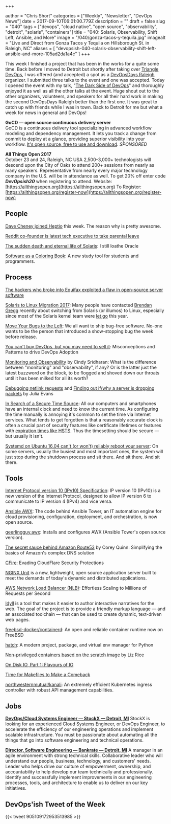 +++

author = "Chris Short"
categories = ["Weekly", "Newsletter", "DevOps News"]
date = 2017-09-10T06:01:00.779Z
description = ""
draft = false
slug = "040"
tags = ["devops", "cloud native", "open source", "observability", "detroit", "solaris", "containers"]
title = "040: Solaris, Observability, Shift Left, Ansible, and More"
image = "/040/gonza-tacos-y-tequila.jpg"
imagealt = "Live and Direct from Gonza Tacos y Tequila on Hillsborough St. in Raleigh, NC"
aliases = [
    "devopsish-040-solaris-observability-shift-left-ansible-and-more-105ad2da1a4c"
]
+++

This week I finished a project that has been in the works for a quite some time. Back before I moved to Detroit but shortly after taking over [Triangle DevOps](https://tridevops.com/), I was offered (and accepted) a spot as a [DevOpsDays Raleigh](https://www.devopsdays.org/events/2017-raleigh/welcome/) organizer. I submitted three talks to the event and one was accepted. Today I opened the event with my talk, "[The Dark Side of DevOps](https://speakerdeck.com/chrisshort/the-dark-side-of-devops)" and thoroughly enjoyed it as well as all the other talks at the event. Huge shout out to the other organizers, volunteers, and speakers for all their hard work in making the second DevOpsDays Raleigh better than the first one. It was great to catch up with friends while I was in town. Back to Detroit for me but what a week for news in general and DevOps!

**GoCD — open source continuous delivery server**  
GoCD is a continuous delivery tool specializing in advanced workflow modeling and dependency management. It lets you track a change from commit to deploy at a glance, providing superior visibility into your workflow. [It's open source, free to use and download](https://www.gocd.org/?utm_campaign=devops_newsletter&utm_medium=email&utm_source=devopsish&utm_content=go_website&utm_term=). *SPONSORED*

**All Things Open 2017**  
October 23 and 24, Raleigh, NC USA
2,500–3,000+ technologists will descend upon the City of Oaks to attend 200+ sessions from nearly as many speakers. Representative from nearly every major technology company in the U.S. will be in attendance as well.
To get 20% off enter code ***DevOpsish20*** when registering to attend.
Website: [https://allthingsopen.org](https://allthingsopen.org)
To Register: [https://allthingsopen.org/register-now](https://allthingsopen.org/register-now)


## People

[Dave Cheney joined Heptio](https://dave.cheney.net/2017/09/06/why-i-joined-heptio) this week. The reason why is pretty awesome.

[Reddit co-founder is latest tech executive to take parental leave](https://www.washingtonpost.com/news/the-switch/wp/2017/09/05/reddit-co-founder-is-latest-tech-executive-to-make-a-public-stand-for-parental-leave/?utm_term=.c0fa18095e75)

[The sudden death and eternal life of Solaris](http://dtrace.org/blogs/bmc/2017/09/04/the-sudden-death-and-eternal-life-of-solaris/): I still loathe Oracle

[Software as a Coloring Book](https://www.coderscoloringbook.com/): A new study tool for students and programmers.

## Process

[The hackers who broke into Equifax exploited a flaw in open-source server software](https://qz.com/1073221/the-hackers-who-broke-into-equifax-exploited-a-nine-year-old-security-flaw/)

[Solaris to Linux Migration 2017](http://www.brendangregg.com/blog/2017-09-05/solaris-to-linux-2017.html): Many people have contacted [Brendan Gregg](http://www.brendangregg.com/blog/index.html) recently about switching from Solaris (or illumos) to Linux, especially since most of the Solaris kernel team were [let go](https://www.theregister.co.uk/2017/09/04/oracle_layoffs_solaris_sparc_teams/) this year.

[Move Your Bugs to the Left](http://samwho.co.uk/blog/2017/09/06/move-your-bugs-to-the-left/): We all want to ship bug-free software. No-one wants to be the person that introduced a show-stopping bug the week before release.

[You can't buy DevOps, but you may need to sell it](https://www.gocd.org/2017/09/05/misconceptions-patterns-devops-adoption.html): Misconceptions and Patterns to drive DevOps Adoption

[Monitoring and Observability](https://medium.com/@copyconstruct/monitoring-and-observability-8417d1952e1c) by Cindy Sridharan: What is the difference between "monitoring" and "observability", if any? Or is the latter just the latest buzzword on the block, to be flogged and shoved down our throats until it has been milked for all its worth?

[Debugging netlink requests](https://jvns.ca/blog/2017/09/03/debugging-netlink-requests/) and [Finding out if/why a server is dropping packets](https://jvns.ca/blog/2017/09/05/finding-out-where-packets-are-being-dropped/) by Julia Evans

[In Search of a Secure Time Source](https://blog.hboeck.de/archives/890-In-Search-of-a-Secure-Time-Source.html): All our computers and smartphones have an internal clock and need to know the current time. As configuring the time manually is annoying it's common to set the time via Internet services. What tends to get forgotten is that a reasonably accurate clock is often a crucial part of security features like certificate lifetimes or features with [expiration times like HSTS](https://www.youtube.com/watch?v=eLhb4jZuv6M). Thus the timesetting should be secure — but usually it isn't.

[Systemd on Ubuntu 16.04 can't (or won't) reliably reboot your server](https://utcc.utoronto.ca/~cks/space/blog/linux/SystemdUbuntuRebootFailure): On some servers, usually the busiest and most important ones, the system will just stop during the shutdown process and sit there. And sit there. And sit there.

## Tools

[Internet Protocol version 10 (IPv10) Specification](https://tools.ietf.org/html/draft-omar-ipv10-06.html): IP version 10 (IPv10) is a new version of the Internet Protocol, designed to allow IP version 6 to communicate to IP version 4 (IPv4) and vice versa.

[Ansible AWX](https://opensource.com/article/17/9/ansible-announces-awx-open-source-project): The code behind Ansible Tower, an IT automation engine for cloud provisioning, configuration, deployment, and orchestration, is now open source.

[geerlingguy.awx](https://galaxy.ansible.com/geerlingguy/awx/): Installs and configures AWX (Ansible Tower's open source version).

[The secret sauce behind Amazon Route53](https://read.acloud.guru/the-secret-sauce-behind-amazon-route53-dae2573293c6) by Corey Quinn: Simplifying the basics of Amazon's complex DNS solution

[CFire](https://rhinosecuritylabs.com/cloud-security/cloudflare-bypassing-cloud-security/): Evading CloudFlare Security Protections

[NGINX Unit](https://www.nginx.com/products/nginx-unit/) is a new, lightweight, open source application server built to meet the demands of today's dynamic and distributed applications.

[AWS Network Load Balancer (NLB)](https://aws.amazon.com/blogs/aws/new-network-load-balancer-effortless-scaling-to-millions-of-requests-per-second/): Effortless Scaling to Millions of Requests per Second

[Idyll](https://idyll-lang.github.io/) is a tool that makes it easier to author interactive narratives for the web. The goal of the project is to provide a friendly markup language — and an associated toolchain — that can be used to create dynamic, text-driven web pages.

[freebsd-docker/containerd](https://github.com/freebsd-docker/containerd): An open and reliable container runtime now on FreeBSD

[hatch](https://github.com/ofek/hatch): A modern project, package, and virtual env manager for Python

[Non-privileged containers based on the scratch image](https://medium.com/@lizrice/non-privileged-containers-based-on-the-scratch-image-a80105d6d341) by Liz Rice

[On Disk IO, Part 1: Flavours of IO](https://hackernoon.com/on-disk-io-part-1-flavours-of-io-8e1ace1de017)

[Time for Makefiles to Make a Comeback](https://medium.com/@jolson88/its-time-for-makefiles-to-make-a-comeback-36cbc358bb0a)

[northwesternmutual/kanali](https://github.com/northwesternmutual/kanali): An extremely efficient Kubernetes ingress controller with robust API management capabilities.

## Jobs

[**DevOps/Cloud Systems Engineer — StockX — Detroit, MI**](https://stockx.com/jobs#op-193701-devopscloud-systems-engineer)
StockX is looking for an experienced Cloud Systems Engineer, or DevOps Engineer, to accelerate the efficiency of our engineering operations and implement scalable infrastructure. You must be passionate about automating all the things that go into software engineering and technical operations.

[**Director, Software Engineering — Bankrate — Detroit, MI**](http://app.jobvite.com/m?3N1q0jw2)
A manager in an agile environment with strong technical skills. Collaborative leader who will understand our people, business, technology, and customers' needs. Leader who helps drive our culture of empowerment, ownership, and accountability to help develop our team technically and professionally. Identify and successfully implement improvements in our engineering processes, tools, and architecture to enable us to deliver on our key initiatives.

## DevOps'ish Tweet of the Week

{{< tweet 905109172953513985 >}}
